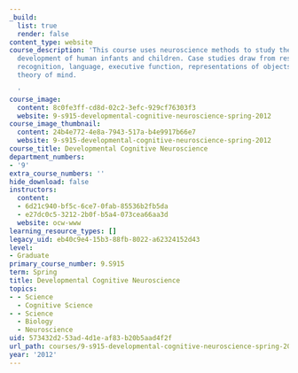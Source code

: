 ```yaml
---
_build:
  list: true
  render: false
content_type: website
course_description: 'This course uses neuroscience methods to study the cognitive
  development of human infants and children. Case studies draw from research on face
  recognition, language, executive function, representations of objects, number and
  theory of mind.

  '
course_image:
  content: 8c0fe3ff-cd8d-02c2-3efc-929cf76303f3
  website: 9-s915-developmental-cognitive-neuroscience-spring-2012
course_image_thumbnail:
  content: 24b4e772-4e8a-7943-517a-b4e9917b66e7
  website: 9-s915-developmental-cognitive-neuroscience-spring-2012
course_title: Developmental Cognitive Neuroscience
department_numbers:
- '9'
extra_course_numbers: ''
hide_download: false
instructors:
  content:
  - 6d21c940-bf5c-6ce7-0fab-85536b2fb5da
  - e27dc0c5-3212-2b0f-b5a4-073cea66aa3d
  website: ocw-www
learning_resource_types: []
legacy_uid: eb40c9e4-15b3-88fb-8022-a62324152d43
level:
- Graduate
primary_course_number: 9.S915
term: Spring
title: Developmental Cognitive Neuroscience
topics:
- - Science
  - Cognitive Science
- - Science
  - Biology
  - Neuroscience
uid: 573432d2-53ad-4d1e-af83-b20b5aad4f2f
url_path: courses/9-s915-developmental-cognitive-neuroscience-spring-2012
year: '2012'
---
```

